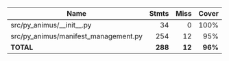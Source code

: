 | Name                                   |    Stmts |     Miss |   Cover |
|--------------------------------------- | -------: | -------: | ------: |
| src/py\_animus/\_\_init\_\_.py         |       34 |        0 |    100% |
| src/py\_animus/manifest\_management.py |      254 |       12 |     95% |
|                              **TOTAL** |  **288** |   **12** | **96%** |
